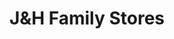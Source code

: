 ---
title: "J&H Family Stores"
url: /byron-center/jundh-family-stores-76th-street-southwest/
shop: Lebensmittel
---
